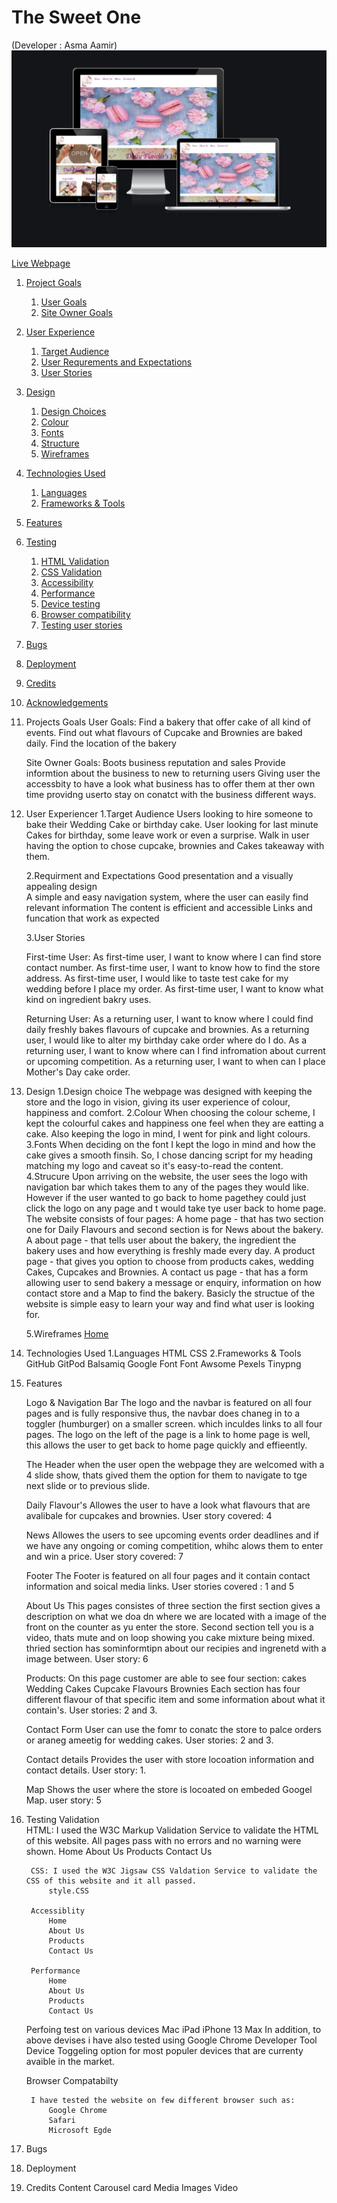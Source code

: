# The Sweet One 
(Developer : Asma Aamir)
![I am Responsive](docs/responsive-screens.png)

[Live Webpage](https://asmaaaamir.github.io/CT_PP1_TSO/)


1. [Project Goals](#proj)
    1. [User Goals](#user-goals)
    2. [Site Owner Goals](#site-owner-goals)
2. [User Experience](#user-experience)
    1. [Target Audience](#target-audience)
    2. [User Requrements and Expectations](#user-requrements-and-expectations)
    3. [User Stories](#user-stories)
3. [Design](#design)
    1. [Design Choices](#design-choices)
    2. [Colour](#colours)
    3. [Fonts](#fonts)
    4. [Structure](#structure)
    5. [Wireframes](#wireframes)
4. [Technologies Used](#technologies-used)
    1. [Languages](#languages)
    2. [Frameworks & Tools](#frameworks-&-tools)
5. [Features](#features)
6. [Testing](#validation)
    1. [HTML Validation](#HTML-validation)
    2. [CSS Validation](#CSS-validation)
    3. [Accessibility](#accessibility)
    4. [Performance](#performance)
    5. [Device testing](#performing-tests-on-various-devices)
    6. [Browser compatibility](#browser-compatability)
    7. [Testing user stories](#testing-user-stories)
8. [Bugs](#Bugs)
9. [Deployment](#deployment)
10. [Credits](#credits)
11. [Acknowledgements](#acknowledgements)

1. Projects Goals
    User Goals:
        Find a bakery that offer cake of all kind of events. 
        Find out what flavours of Cupcake and Brownies are baked daily.
        Find the location of the bakery

    Site Owner Goals:
        Boots business reputation and sales
        Provide informtion about the business to new to returning users 
        Giving user the accessbity to have a look what business has to offer them at ther own time 
        providng userto stay on conatct with the business different ways.

2. User Experiencer
    1.Target Audience
        Users looking to hire someone to bake their Wedding Cake or birthday cake.
        User looking for last minute Cakes for birthday, some leave work or even a surprise.
        Walk in user having the option to chose cupcake, brownies and Cakes takeaway with them. 

    2.Requirment and Expectations
        Good presentation and a visually appealing design   
        A simple and easy navigation system, where the user can easily find relevant information
        The content is efficient and accessible 
        Links and funcation that work as expected 

    3.User Stories 

    First-time User:
        As first-time user, I want to know where I can find store contact number.
        As first-time user, I want to know how to find the store address.
        As first-time user, I would like to taste test cake for my wedding before I place my order. 
        As first-time user, I want to know what kind on ingredient bakry uses.

    Returning User:
        As a returning user, I want to know where I could find daily freshly bakes flavours of cupcake and brownies. 
        As a returning user, I would like to alter my birthday cake order where do I do. 
        As a returning user, I want to know where can I find infromation about current or upcoming competition.
        As a returning user, I want to when can I place Mother's Day cake order.

3. Design 
    1.Design choice
        The webpage was designed with keeping the store and the logo in vision, giving its user experience of colour, happiness and comfort. 
    2.Colour
        When choosing the colour scheme, I kept the colourful cakes and happiness one feel when they are eatting a cake. Also keeping the logo in mind, I went for pink and light colours. 
    3.Fonts
        When deciding on the font I kept the logo in mind and how the cake gives a smooth finsih. So, I chose dancing script for my heading matching my logo and caveat so it's easy-to-read the content. 
    4.Strucure
        Upon arriving on the website, the user sees the logo with navigation bar which takes them to any of the pages they would like. However if the user wanted to go back to home pagethey could just click the logo on any page and t would take tye user back to home page.
        The website consists of four pages:
            A home page - that has two section one for Daily Flavours and second section is for News about the bakery. 
            A about page - that tells user about the bakery, the ingredient the bakery uses and how everything is freshly  made every day. 
            A product page - that gives you option to choose from products cakes, wedding Cakes, Cupcakes and Brownies.
            A contact us page - that has a form allowing user to send bakery a message or enquiry, information on how contact store and a Map to find the bakery. 
        Basicly the structue of the website is simple easy to learn your way and find what user is looking for. 

    5.Wireframes
        [Home](docs/wireframe/homepage-wireframe.png)


4. Technologies Used 
    1.Languages 
        HTML 
        CSS
    2.Frameworks & Tools
        GitHub 
        GitPod
        Balsamiq
        Google Font
        Font Awsome
        Pexels
        Tinypng
        
5. Features
   
    Logo & Navigation Bar
        The logo and the navbar is featured on all four pages and is fully responsive thus, the  navbar does chaneg in to a toggler (humburger) on a smaller screen. which inculdes links to all four pages. The logo on the left of the page is a link to home page is well, this allows the user to get back to home page quickly and effieently. 
    
    The Header
        when the user open the webpage they are welcomed with a 4 slide show, thats gived them the option for them to navigate to tge next slide or to previous slide. 
    
    Daily Flavour's
        Allowes the user to have a look what flavours that are avalibale for cupcakes and brownies. 
        User story covered: 4 
      
    News
        Allowes the users to see upcoming events order deadlines and if we have any ongoing or coming competition, whihc alows them to enter and win a price. 
        User story covered: 7 

    Footer
        The Footer is featured on all four pages and it contain contact information and soical media links. 
        User stories covered : 1 and 5

    About Us 
        This pages consistes of three section the first section gives a description on what we doa dn where we are located with a image of the front on the counter as yu enter the store. Second section tell you is a video, thats mute and on loop showing you cake mixture being mixed. thried section has sominformtipn about our recipies and ingrenetd with a image between. 
        User story: 6

    Products: 
        On this page customer are able to see four section:
            cakes 
            Wedding Cakes 
            Cupcake Flavours
            Brownies
        Each section has four different flavour of that specific item and some information about what it contain's. 
        User stories: 2 and 3.

    Contact Form 
        User can use the fomr to conatc the store to palce orders or araneg ameetig for wedding cakes.
        User stories: 2 and 3. 
        
    Contact details 
        Provides the user with store locoation information and contact details. 
        User story: 1. 
        
    Map 
        Shows the user where the store is locoated on embeded Googel Map. 
        user story: 5

6. Testing 
    Validation  
        HTML: I used the W3C Markup Validation Service to validate the HTML of this website. All pages pass with no errors and no warning were shown. 
            Home 
            About Us
            Products 
            Contact Us 

        CSS: I used the W3C Jigsaw CSS Valdation Service to validate the CSS of this website and it all passed. 
            style.CSS 

        Accessiblity 
            Home
            About Us
            Products
            Contact Us

        Performance 
            Home
            About Us
            Products
            Contact Us

    Perfoing test on various devices
    Mac
    iPad
    iPhone 13 Max 
        In addition, to above devises i have also tested using Google Chrome Developer Tool Device Toggeling option for most populer devices that are currenty avaible in the market. 

    Browser Compatabilty 
    
        I have tested the website on few different browser such as:
            Google Chrome
            Safari 
            Microsoft Egde

7. Bugs

8. Deployment

9. Credits
    Content 
        Carousel 
        card 
    Media 
        Images
        Video